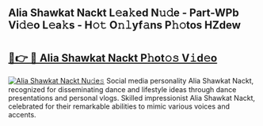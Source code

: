 ## Alia Shawkat Nackt L𝚎a𝚔ed N𝚞𝚍e - Part-WPb Vi𝚍𝚎o L𝚎a𝚔s - H𝚘𝚝 O𝚗𝚕yf𝚊ns P𝚑𝚘tos HZdew

# <h2><a href="http://kfba3pw.oniu.top/?m=Alia+Shawkat+Nackt">🔗👉 🔴 Alia Shawkat Nackt P𝚑ot𝚘𝚜 V𝚒d𝚎o</a></h2>

[![Alia Shawkat Nackt Nu𝚍e𝚜](https://i.imgur.com/0qMVB7G.gif)](http://kfba3pw.oniu.top/?m=Alia+Shawkat+Nackt)
Social media personality Alia Shawkat Nackt, recognized for disseminating dance and lifestyle ideas through dance presentations and personal vlogs. Skilled impressionist Alia Shawkat Nackt, celebrated for their remarkable abilities to mimic various voices and accents.  
